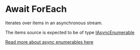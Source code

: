 # Await ForEach

Iterates over items in an asynchronous stream.

The items source is expected to be of type [IAsyncEnumerable<T>](https://learn.microsoft.com/en-us/dotnet/api/system.collections.generic.iasyncenumerable-1)

[Read more about async enumerables here](https://learn.microsoft.com/en-us/archive/msdn-magazine/2019/november/csharp-iterating-with-async-enumerables-in-csharp-8)